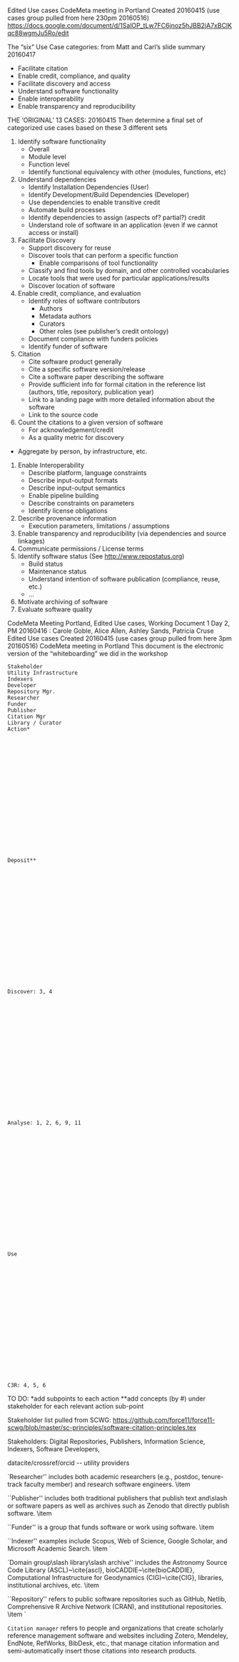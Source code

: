 ﻿Edited Use cases
CodeMeta meeting in Portland
Created 20160415 (use cases group pulled from here 230pm 20160516) https://docs.google.com/document/d/1SalOP_tLw7FC6jnoz5hJBB2jA7xBClKqc88wgmJu5Ro/edit






The “six” Use Case categories: from Matt and Carl’s slide summary 20160417
* Facilitate citation
* Enable credit, compliance, and quality
* Facilitate discovery and access
* Understand software functionality
* Enable interoperability
* Enable transparency and reproducibility




THE ‘ORIGINAL’ 13 CASES: 20160415
Then determine a final set of categorized use cases based on these 3 different sets


1. Identify software functionality
   * Overall
   * Module level
   * Function level
   * Identify functional equivalency with other {modules, functions, etc)
1. Understand dependencies
   * Identify Installation Dependencies (User)
   * Identify Development/Build Dependencies (Developer)
   * Use dependencies to enable transitive credit
   * Automate build processes
   * Identify dependencies to assign (aspects of? partial?) credit
   * Understand role of software in an application (even if we cannot access or install)
1. Facilitate Discovery
   * Support discovery for reuse
   * Discover tools that can perform a specific function
      * Enable comparisons of tool functionality
   * Classify and find tools by domain, and other controlled vocabularies
   * Locate tools that were used for particular applications/results
   * Discover location of software
1. Enable credit, compliance, and evaluation
   * Identify roles of software contributors
      * Authors
      * Metadata authors
      * Curators
      * Other roles (see publisher’s credit ontology)
   * Document compliance with funders policies
   * Identify funder of software
1. Citation
   * Cite software product generally
   * Cite a specific software version/release
   * Cite a software paper describing the software
   * Provide sufficient info for formal citation in the reference list (authors, title, repository, publication year)
   * Link to a landing page with more detailed information about the software
   * Link to the source code
1. Count the citations to a given version of software
   * For acknowledgement/credit
   * As a quality metric for discovery
* Aggregate by person, by infrastructure, etc.
1. Enable Interoperability
   * Describe platform, language constraints
   * Describe input-output formats
   * Describe input-output semantics
   * Enable pipeline building
   * Describe constraints on parameters
   * Identify license obligations
1. Describe provenance information
   * Execution parameters, limitations / assumptions
1. Enable transparency and reproducibility (via dependencies and source linkages)
2. Communicate permissions / License terms
3. Identify software status (See http://www.repostatus.org)
   * Build status
   * Maintenance status
   * Understand intention of software publication (compliance, reuse, etc.)
   * …
1. Motivate archiving of software
2. Evaluate software quality


















CodeMeta Meeting Portland, Edited Use cases, Working Document                        1
Day 2, PM 20160416 : Carole Goble, Alice Allen, Ashley Sands, Patricia Cruse
Edited Use cases
Created 20160415 (use cases group pulled from here 3pm 20160516)
CodeMeta meeting in Portland
This document is the electronic version of the “whiteboarding” we did in the workshop






	Stakeholder
	Utility Infrastructure
	Indexers
	Developer
	Repository Mgr.
	Researcher
	Funder
	Publisher
	Citation Mgr
	Library / Curator
	Action*
	

	

	

	

	

	

	

	

	

	

	Deposit**
	

	

	

	

	

	

	

	

	

	

	Discover: 3, 4
	

	

	

	

	

	

	

	

	

	

	Analyse: 1, 2, 6, 9, 11
	

	

	

	

	

	

	

	

	

	

	Use
	

	

	

	

	

	

	

	

	

	

	C3R: 4, 5, 6
	

	

	

	

	

	

	

	

	

	

	

TO DO:
*add subpoints to each action
**add concepts (by #) under stakeholder for each relevant action sub-point










  







Stakeholder list pulled from SCWG:
https://github.com/force11/force11-scwg/blob/master/sc-principles/software-citation-principles.tex



Stakeholders: Digital Repositories, Publishers, Information Science, Indexers, Software Developers,


datacite/crossref/orcid -- utility providers


`Researcher'' includes both academic researchers (e.g., postdoc, tenure-track faculty member) and research software engineers. \item


``Publisher'' includes both traditional publishers that publish text and\slash or software papers as well as archives such as Zenodo that directly publish software. \item


``Funder'' is a group that funds software or work using software. \item


``Indexer'' examples include Scopus, Web of Science, Google Scholar, and Microsoft Academic Search. \item `


`Domain group\slash library\slash archive'' includes the Astronomy Source Code Library (ASCL)~\cite{ascl}, bioCADDIE~\cite{bioCADDIE}, Computational Infrastructure for Geodynamics (CIG)~\cite{CIG}, libraries, institutional archives, etc. \item


``Repository'' refers to public software repositories such as GitHub, Netlib, Comprehensive R Archive Network (CRAN), and institutional repositories. \item `


``Citation manager`` refers to people and organizations that create scholarly reference management software and websites including Zotero, Mendeley, EndNote, RefWorks, BibDesk, etc., that manage citation information and semi-automatically insert those citations into research products.